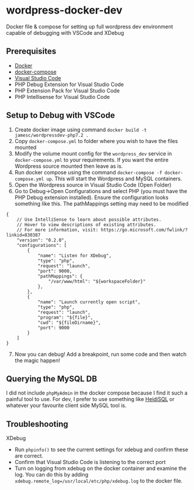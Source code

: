 # wordpress-docker-dev
Docker file &amp; compose for setting up full wordpress dev environment capable of debugging with VSCode and XDebug

## Prerequisites
* [Docker](https://www.docker.com/)
* [docker-compose](https://docs.docker.com/compose/)
* [Visual Studio Code](https://code.visualstudio.com/)
* PHP Debug Extension for Visual Studio Code
* PHP Extension Pack for Visual Studio Code
* PHP Intellisense for Visual Studio Code

## Setup to Debug with VSCode
1. Create docker image using command `docker build -t jamesc/wordpressdev-php7.2 .`
2. Copy `docker-compose.yml` to folder where you wish to have the files mounted
3. Modify the volume mount config for the `wordpress_dev` service in `docker-compose.yml` to your requirements. If you want the entire Wordpress source mounted then leave as is.
4. Run docker compose using the command `docker-compose -f docker-compose.yml up`. This will start the Wordpress and MySQL containers.
5. Open the Wordpress source in Visual Studio Code (Open Folder)
6. Go to Debug->Open Configurations and select PHP (you must have the PHP Debug extension installed). Ensure the configuration looks something like this. The pathMappings setting may need to be modified
```
{
    // Use IntelliSense to learn about possible attributes.
    // Hover to view descriptions of existing attributes.
    // For more information, visit: https://go.microsoft.com/fwlink/?linkid=830387
    "version": "0.2.0",
    "configurations": [
        {
            "name": "Listen for XDebug",
            "type": "php",
            "request": "launch",
            "port": 9000,
            "pathMappings": {
                "/var/www/html": "${workspaceFolder}"
            },
        },
        {
            "name": "Launch currently open script",
            "type": "php",
            "request": "launch",
            "program": "${file}",
            "cwd": "${fileDirname}",
            "port": 9000
        }
    ]
}
```
7. Now you can debug! Add a breakpoint, run some code and then watch the magic happen!

## Querying the MySQL DB
I did not include `phpMyAdmin` in the docker compose because I find it such a painful tool to use. For dev, I prefer to use something like [HeidiSQL](https://www.heidisql.com/download.php) or whatever your favourite client side MySQL tool is.

## Troubleshooting
XDebug
* Run `phpinfo()` to see the current settings for xdebug and confirm these are correct.
* Confirm that Visual Studio Code is listening to the correct port
* Turn on logging from xdebug on the docker container and examine the log. You can do this by adding `xdebug.remote_log=/usr/local/etc/php/xdebug.log` to the docker file.